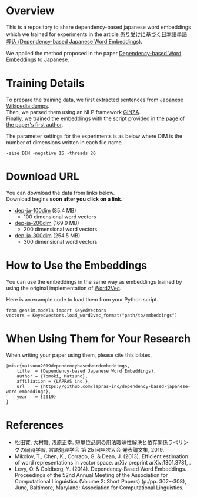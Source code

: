 # Overview
This is a repository to share dependency-based japanese word embeddings which we trained for experiments in the article [係り受けに基づく日本語単語埋込 (Dependency-based Japanese Word Embeddings)](https://ai-lab.lapras.com/nlp/japanese-word-embedding/).

We applied the method proposed in the paper [Dependency-based Word Embeddings](https://www.aclweb.org/anthology/P14-2050) to Japanese.  

# Training Details

To prepare the training data, we first extracted sentences from [Japanese Wikipedia dumps](https://dumps.wikimedia.org/jawiki/).  
Then, we parsed them using an NLP framework [GiNZA](https://github.com/megagonlabs/ginza).  
Finally, we trained the embeddings with the script provided in [the page of the paper's first author](https://levyomer.wordpress.com/2014/04/25/dependency-based-word-embeddings/).  

The parameter settings for the experiments is as below where DIM is the number of dimensions written in each file name.
```
-size DIM -negative 15 -threads 20
```

# Download URL
You can download the data from links below.  
Download begins **soon after you click on a link**.

- [dep-ja-100dim](https://ailab-dependency-based-japanese-word-embeddings.s3-ap-northeast-1.amazonaws.com/Embeddings/dep-ja-100dim) (85.4 MB)
  - 100 dimensional word vectors
- [dep-ja-200dim](https://ailab-dependency-based-japanese-word-embeddings.s3-ap-northeast-1.amazonaws.com/Embeddings/dep-ja-200dim) (169.9 MB)
  - 200 dimensional word vectors
- [dep-ja-300dim](https://ailab-dependency-based-japanese-word-embeddings.s3-ap-northeast-1.amazonaws.com/Embeddings/dep-ja-300dim) (254.5 MB)
  - 300 dimensional word vectors

# How to Use the Embeddings
You can use the embeddings in the same way as embeddings trained by using the original implementation of [Word2Vec](https://code.google.com/archive/p/word2vec/).

Here is an example code to load them from your Python script.

```
from gensim.models import KeyedVectors
vectors = KeyedVectors.load_word2vec_format("path/to/embeddings")
```

# When Using Them for Your Research
When writing your paper using them, please cite this bibtex,


    @misc{matsuno2019dependencybasedwordembeddings,  
        title  = {Dependency-based Japanese Word Embeddings},  
        author = {Tomoki, Matsuno},  
        affiliation = {LAPRAS inc.},
        url    = {https://github.com/lapras-inc/dependency-based-japanese-word-embeddings},  
        year   = {2019}  
    }  

# References
- 松田寛, 大村舞, 浅原正幸. 短単位品詞の用法曖昧性解決と依存関係ラベリングの同時学習, 言語処理学会 第 25 回年次大会 発表論文集, 2019.  
- Mikolov, T., Chen, K., Corrado, G. & Dean, J. (2013). Efficient estimation of word representations in vector space. arXiv preprint arXiv:1301.3781, .  
- Levy, O. & Goldberg, Y. (2014). Dependency-Based Word Embeddings. Proceedings of the 52nd Annual Meeting of the Association for Computational Linguistics (Volume 2: Short Papers) (p./pp. 302--308), June, Baltimore, Maryland: Association for Computational Linguistics.  
